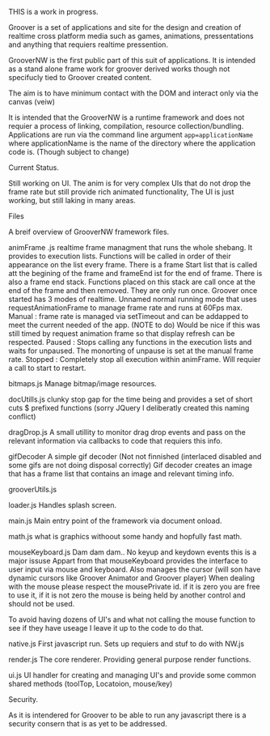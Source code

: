 THIS is a work in progress.

Groover is a set of applications and site for the design and creation of realtime cross platform media such as games, animations, pressentations and anything that requiers realtime pressention.

GrooverNW is the first public part of this suit of applications. It is intended as a stand alone frame work for groover derived works though not specifucly tied to Groover created content.

The aim is to have minimum contact with the DOM and interact only via the canvas (veiw) 

It is intended that the GrooverNW is a runtime framework and does not requier a process of linking, compilation, resource collection/bundling. Applications are run via the command line argument `app=applicationName` where applicationName is the name of the directory where the application code is. (Though subject to change)

Current Status.

Still working on UI. The anim is for very complex UIs that do not drop the frame rate but still provide rich animated functionality,
The UI is just working, but still laking in many areas.


Files

A breif overview of GrooverNW framework files.


animFrame .js 
realtime frame managment that runs the whole shebang. It provides to execution lists. Functions will be called in order of their appearance on the list every frame. There is a frame Start list that is called att the begining of the frame and frameEnd ist for the end of frame. There is also a frame end stack. Functions placed on this stack are call once at the end of the frame and then removed. They are only run once.
Groover once started has 3 modes of realtime.
Unnamed normal running mode that uses requestAnimationFrame to manage frame rate and runs at 60Fps max.
Manual : frame rate is managed via setTimeout and can be addapped to meet the current needed of the app. (NOTE to do) Would be nice if this was still timed by request animation frame so that display refresh can be respected.
Paused : Stops calling any functions in the execution lists and waits for unpaused. The monorting of unpause is set at the manual frame rate.
Stopped : Completely stop all execution within animFrame. Will requier a call to start to restart.

bitmaps.js 
Manage bitmap/image resources. 

docUtills.js
clunky stop gap for the time being and provides a set of short cuts $ prefixed functions (sorry JQuery I deliberatly created this naming conflict)

dragDrop.js
A small utillity to monitor drag drop events and pass on the relevant information via callbacks to code that requiers this info.

gifDecoder
A simple gif decoder (Not not finnished (interlaced disabled and some gifs are not doing disposal correctly)
Gif decoder creates an image that has a frame list that contains an image and relevant timing info.

grooverUtils.js

loader.js
Handles splash screen.

main.js 
Main entry point of the framework via document onload.

math.js
what is graphics withoout some handy and hopfully fast math.

mouseKeyboard.js
Dam dam dam.. No keyup and keydown events this is a major issuse 
Appart from that mouseKeyboard provides the interface to user input via mouse and keyboard. Also manages the cursor (will son have dynamic cursors like Groover Animator and Groover player)
When dealing with the mouse please respect the mousePrivate id. if it is zero you are free to use it, if it is not zero the mouse is being held by another control and should not be used.

To avoid having dozens of UI's and what not calling the mouse function to see if they have useage I leave it up to the code to do that. 

native.js
First javascript run. Sets up requiers and stuf to do with NW.js

render.js
The core renderer. Providing general purpose render functions.

ui.js
UI handler for creating and managing UI's and provide some common shared methods (toolTop, Locatoion, mouse/key)









Security. 

As it is intendered for Groover to be able to run any javascript there is a security consern that is as yet to be addressed.



